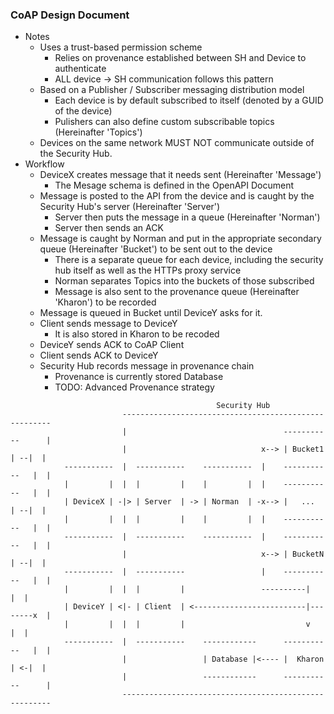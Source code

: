 ### CoAP Design Document
* Notes
    * Uses a trust-based permission scheme
        * Relies on provenance established between SH and Device to
          authenticate
        * ALL device -> SH communication follows this pattern
    * Based on a Publisher / Subscriber messaging distribution model
        * Each device is by default subscribed to itself (denoted by a
          GUID of the device)
        * Pulishers can also define custom subscribable topics
          (Hereinafter 'Topics')
    * Devices on the same network MUST NOT communicate outside of the
      Security Hub.
* Workflow
    * DeviceX creates message that it needs sent (Hereinafter 'Message')
        * The Mesage schema is defined in the OpenAPI Document
    * Message is posted to the API from the device and is caught by the
      Security Hub's server (Hereinafter 'Server')
        * Server then puts the message in a queue
          (Hereinafter 'Norman')
        * Server then sends an ACK
    * Message is caught by Norman and put in the appropriate secondary
      queue (Hereinafter 'Bucket') to be sent out to the device
        * There is a separate queue for each device, including the security
          hub itself as well as the HTTPs proxy service
        * Norman separates Topics into the buckets of those subscribed
        * Message is also sent to the provenance queue (Hereinafter
          'Kharon') to be recorded
    * Message is queued in Bucket until DeviceY asks for it.
    * Client sends message to DeviceY
        * It is also stored in Kharon to be recoded
    * DeviceY sends ACK to CoAP Client
    * Client sends ACK to DeviceY
    * Security Hub records message in provenance chain
        * Provenance is currently stored Database
        * TODO: Advanced Provenance strategy

```
                                              Security Hub
                         ------------------------------------------------------
                         |                                   -----------      |
                         |                              x--> | Bucket1 | --|  |
            -----------  |  -----------    -----------  |    -----------   |  |
            |         |  |  |         |    |         |  |    -----------   |  |
            | DeviceX | -|> | Server  | -> | Norman  | -x--> |   ...   | --|  |
            |         |  |  |         |    |         |  |    -----------   |  |
            -----------  |  -----------    -----------  |    -----------   |  |
                         |                              x--> | BucketN | --|  |
            -----------  |  -----------                 |    -----------   |  |
            |         |  |  |         |                 ----------|        |  |
            | DeviceY | <|- | Client  | <-------------------------|--------x  |
            |         |  |  |         |                           v        |  |
            -----------  |  -----------    ------------      -----------   |  |
                         |                 | Database |<---- |  Kharon | <-|  |
                         |                 ------------      -----------      |
                         ------------------------------------------------------
```
